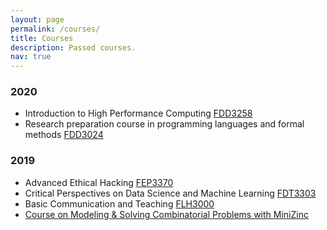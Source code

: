 ```yaml
---
layout: page
permalink: /courses/
title: Courses
description: Passed courses.
nav: true
---
```




<h3 class="year">2020</h3>

- Introduction to High Performance Computing [FDD3258](https://www.kth.se/student/kurser/kurs/FDD3258?l=en)
- Research preparation course in programming languages and formal methods [FDD3024](https://www.kth.se/student/kurser/kurs/FDD3024?l=en)

<h3 class="year">2019</h3>

- Advanced Ethical Hacking [FEP3370](https://www.kth.se/student/kurser/kurs/FEP3370?l=en)
- Critical Perspectives on Data Science and Machine Learning [FDT3303](https://www.kth.se/student/kurser/kurs/FDT3303?l=en)
- Basic Communication and Teaching [FLH3000](https://www.kth.se/student/kurser/kurs/FLH3000?l=en)
- [Course on Modeling & Solving Combinatorial Problems with MiniZinc
](https://www.castor.kth.se/event/phd-course-on-modeling-solving-combinatorial-problems-with-minizinc/)
